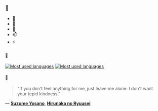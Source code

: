 ### 👋

- 🔭
- 🌱
- 💬
- 📫
- ⚡

#### 🧏

[![Most used languages](https://github-readme-stats-aynah.vercel.app/api/top-langs/?username=aynh&theme=solarized-dark&langs_count=6&layout=compact&hide_title=true)](https://github.com/anuraghazra/github-readme-stats#gh-dark-mode-only)
[![Most used languages](https://github-readme-stats-aynah.vercel.app/api/top-langs/?username=aynh&theme=solarized-light&langs_count=6&layout=compact&hide_title=true)](https://github.com/anuraghazra/github-readme-stats#gh-light-mode-only)

#### 💬

> "If you don't feel anything for me, just leave me alone. I don't want your tepid kindness."

&mdash; [**Suzume Yosano**](https://myanimelist.net/character.php?q=Suzume%20Yosano&cat=character), [**Hirunaka no Ryuusei**](https://myanimelist.net/search/all?q=Hirunaka%20no%20Ryuusei&cat=all)
